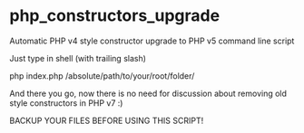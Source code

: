 # php_constructors_upgrade
Automatic PHP v4 style constructor upgrade to PHP v5 command line script

Just type in shell (with trailing slash)

php index.php /absolute/path/to/your/root/folder/

And there you go, now there is no need for discussion about removing old style constructors in PHP v7 :)

BACKUP YOUR FILES BEFORE USING THIS SCRIPT!